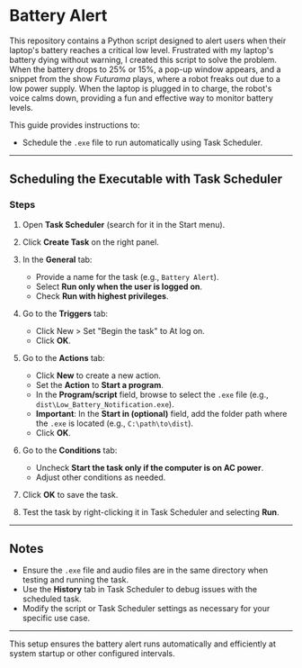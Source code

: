 # Battery Alert

This repository contains a Python script designed to alert users when their laptop's battery reaches a critical low level. Frustrated with my laptop's battery dying without warning, I created this script to solve the problem. When the battery drops to 25% or 15%, a pop-up window appears, and a snippet from the show *Futurama* plays, where a robot freaks out due to a low power supply. When the laptop is plugged in to charge, the robot's voice calms down, providing a fun and effective way to monitor battery levels.

This guide provides instructions to:
- Schedule the `.exe` file to run automatically using Task Scheduler.

---

## **Scheduling the Executable with Task Scheduler**

### **Steps**
1. Open **Task Scheduler** (search for it in the Start menu).

2. Click **Create Task** on the right panel.

3. In the **General** tab:
   - Provide a name for the task (e.g., `Battery Alert`).
   - Select **Run only when the user is logged on**.
   - Check **Run with highest privileges**.

4. Go to the **Triggers** tab:
   - Click New > Set "Begin the task" to At log on.
   - Click **OK**.

5. Go to the **Actions** tab:
   - Click **New** to create a new action.
   - Set the **Action** to **Start a program**.
   - In the **Program/script** field, browse to select the `.exe` file (e.g., `dist\Low_Battery_Notification.exe`).
   - **Important**: In the **Start in (optional)** field, add the folder path where the `.exe` is located (e.g., `C:\path\to\dist`).
   - Click **OK**.

6. Go to the **Conditions** tab:
   - Uncheck **Start the task only if the computer is on AC power**.
   - Adjust other conditions as needed.

7. Click **OK** to save the task.

8. Test the task by right-clicking it in Task Scheduler and selecting **Run**.

---

## **Notes**
- Ensure the `.exe` file and audio files are in the same directory when testing and running the task.
- Use the **History** tab in Task Scheduler to debug issues with the scheduled task.
- Modify the script or Task Scheduler settings as necessary for your specific use case.

---

This setup ensures the battery alert runs automatically and efficiently at system startup or other configured intervals.

